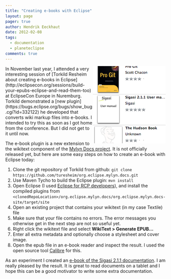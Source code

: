 ```yaml
---
title: "Creating e-books with Eclipse"
layout: page 
pager: true
author: Hendrik Eeckhaut
date: 2012-02-08
tags: 
  - documentation
  - planeteclipse
comments: true
---
```

<img style="float:right" src="images/epub.png" />
In November last year, I attended a very interesting session of [Torkild Resheim about creating e-books in Eclipse](http://eclipsecon.org/sessions/build-your-epubs-eclipse-and-read-them-too) at EclipseCon Europe in Nuremburg. Torkild demonstrated a [new plugin](https://bugs.eclipse.org/bugs/show_bug.cgi?id=332122)  he developed that converts wiki markup files into e-books. I intended to try this as soon as I got home from the conference. But I did not get to it until now.

The e-book plugin is a new extension to the wikitext component of the [Mylyn Docs project](http://www.eclipse.org/projects/project.php?id=mylyn.docs). It is not officially released yet, but here are some easy steps on how to create an e-book with Eclipse today:

1. Clone the git repository of Torkild from github:
     `git clone https://github.com/turesheim/org.eclipse.mylyn.docs.git`
2. Use Maven Tycho to build the Eclipse plugin:
     `mvn install`
3. Open Eclipse (I used [Eclipse for RCP developers](http://www.eclipse.org/downloads/packages/eclipse-rcp-and-rap-developers/indigosr1)), and install the compiled plugins from `<clonedRepoLocation>/org.eclipse.mylyn.docs/org.eclipse.mylyn.docs-site/target/site`
4. Open an existing project that contains your wikitext (in my case Textile) file
5. Make sure that your file contains no errors. The error messages you otherwise get in the next step are not so useful yet.
6. Right click the wikitext file and select **WikiText > Generate EPUB...**
7. Enter all extra metadata and optionally choose a stylesheet and cover image.
8. Open the epub file in an e-book reader and inspect the result. I used the open source tool [Calibre](https://launchpad.net/calibre) for this.

As an experiment I created an [e-book of the Sigasi 2.1.1 documentation](resources/Sigasi-2.1.1.epub). I am really pleased by the result. It is great to read documents on a tablet and I hope this can be a good motivator to write some extra documentation.
